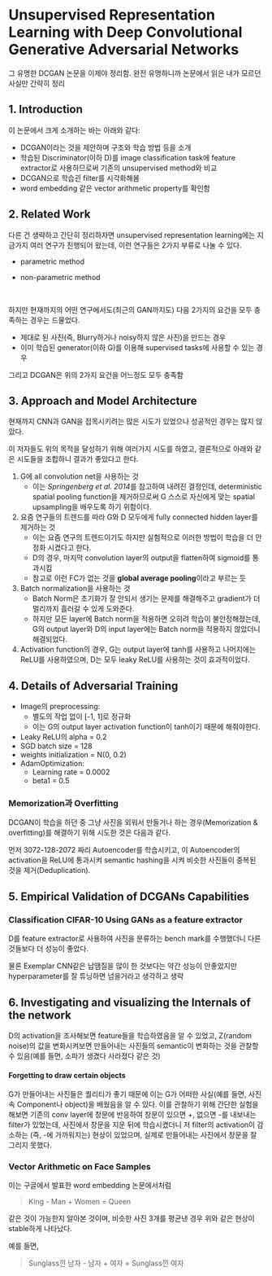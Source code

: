 # Unsupervised Representation Learning with Deep Convolutional Generative Adversarial Networks

그 유명한  DCGAN 논문을 이제야 정리함. 완전 유명하니까 논문에서 읽은 내가 모르던 사실만 간략히 정리

## 1. Introduction

이 논문에서 크게 소개하는 바는 아래와 같다:

* DCGAN이라는 것을 제안하며 구조와 학습 방법 등을 소개
* 학습된 Discriminator(이하 D)를 image classification task에 feature extractor로 사용하므로써 기존의 unsupervised method와 비교
* DCGAN으로 학습괸 filter를 시각화해봄
* word embedding 같은 vector arithmetic property를 확인함

## 2. Related Work

다른 건 생략하고 간단히 정리하자면 unsupervised representation learning에는 지금가지 여러 연구가 진행되어 왔는데, 이런 연구들은 2가지 부류로 나눌 수 있다.

* parametric method

* non-parametric method

  ​

하지만 현재까지의 어떤 연구에서도(최근의 GAN까지도) 다음 2가지의 요건을 모두 충족하는 경우는 드물었다.

* 제대로 된 사진(즉, Blurry하거나 noisy하지 않은 사진)을 만드는 경우
* 이미 학습된 generator(이하 G)를 이용해 supervised tasks에 사용할 수 있는 경우



그리고 DCGAN은 위의 2가지 요건을 어느정도 모두 충족함



## 3. Approach and Model Architecture

현재까지 CNN과 GAN을 접목시키려는 많은 시도가 있었으나 성공적인 경우는 많지 않았다.

이 저자들도 위의 목적을 달성하기 위해 여러가지 시도를 하였고, 결론적으로 아래와 같은 시도들을 조합하니 결과가 좋았다고 한다.

1. G에 all convolution net을 사용하는 것
   * 이는 *Springenberg et al. 2014*를  참고하여 내려진 결정인데, deterministic spatial pooling function을 제거하므로써 G 스스로 자신에게 맞는 spatial upsampling을 배우도록 하기 위함이다.
2. 요즘 연구들의 트렌드를 따라 G와 D 모두에게 fully connected hidden layer를 제거하는 것
   * 이는 요즘 연구의 트렌드이기도 하지만 실험적으로 이러한 방법이 학습을 더 안정화 시켰다고 한다.
   * D의 경우, 마지막 convolution layer의 output을 flatten하여 sigmoid를 통과시킴
   * 참고로 이런 FC가 없는 것을 **global average pooling**이라고 부르는 듯
3. Batch normalization을 사용하는 것
   * Batch Norm은 초기화가 잘 안되서 생기는 문제를 해결해주고 gradient가 더 멀리까지 흘러갈 수 있게 도와준다.
   * 하지만 모든 layer에 Batch norm을 적용하면 오히려 학습이 불안정해졌는데, G의 output layer와 D의 input layer에는 Batch norm을 적용하지 않았더니 해결되었다.
4. Activation function의 경우, G는 output layer에 tanh를 사용하고 나머지에는 ReLU를 사용하였으며, D는 모두 leaky ReLU를 사용하는 것이 효과적이었다.



## 4. Details of Adversarial Training

* Image의 preprocessing:
  * 별도의 작업 없이 [-1, 1]로 정규화
  * 이는 G의 output layer activation function이 tanh이기 때문에 해줘야한다.
* Leaky ReLU의 alpha = 0.2
* SGD batch size = 128
* weights initialization = N(0, 0.2)
* AdamOptimization:
  * Learning rate = 0.0002
  * beta1 = 0.5

### Memorization과 Overfitting

DCGAN이 학습을 하던 중 그냥 사진을 외워서 만들거나 하는 경우(Memorization & overfitting)를 해결하기 위해 시도한 것은 다음과 같다.

먼저 3072-128-2072 짜리 Autoencoder를 학습시키고, 이 Autoencoder의 activation을 ReLU에 통과시켜 semantic hashing을 시켜 비슷한 사진들이 중복된 것을 제거(Deduplication).



## 5. Empirical Validation of DCGANs Capabilities

###  Classification CIFAR-10 Using GANs as a feature extractor

D를 feature extractor로 사용하여 사진을 분류하는 bench mark를 수행했더니 다른 것들보다 더 성능이 좋았다.

물론 Exemplar CNN같은 납땜질을 많이 한 것보다는 약간 성능이 안좋았지만 hyperparameter를 잘 튜닝하면 넘을거라고 생각하고 생략



## 6. Investigating and visualizing the Internals of the network

D의 activation을 조사해보면 feature들을 학습하였음을 알 수 있었고, Z(random noise)의 값을 변화시켜보면 만들어내는 사진들의 semantic이 변화하는 것을 관찰할 수 있음(예를 들면, 소파가 생겼다 사라졌다 같은 것)

#### Forgetting to draw certain objects

G가 만들어내는 사진들은 퀄리티가 좋기 때문에 이는 G가 어떠한 사실(예를 들면, 사진 속 Component나 object)을 배웠음을 알 수 있다. 이를 관찰하기 위해 간단한 실험을 해보면 기존의 conv layer에 창문에 반응하여 창문이 있으면 +, 없으면 -를 내보내는 filter가 있었는데, 사진에서 창문을 지운 뒤에 학습시켰더니 저 filter의 activation이 감소하는 (즉, -에 가까워지는) 현상이 있었으며, 실제로 만들어내는 사진에서 창문을 잘 그리지 못했다.



### Vector Arithmetic on Face Samples

이는 구글에서 발표한 word embedding 논문에서처럼 

> King - Man + Women = Queen

같은 것이 가능한지 알아본 것이며, 비슷한 사진 3개를 평균낸 경우 위와 같은 현상이 stable하게 나타났다.

예를 들면,

> Sunglass낀 남자 - 남자 + 여자 = Sunglass낀 여자

